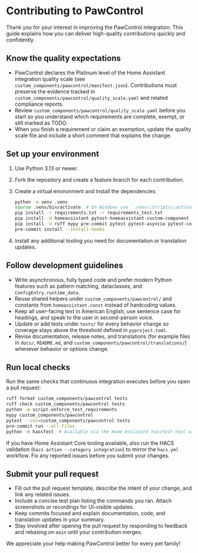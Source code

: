 # Contributing to PawControl

Thank you for your interest in improving the PawControl integration. This guide explains how you can deliver high-quality contributions quickly and confidently.

## Know the quality expectations
- PawControl declares the Platinum level of the Home Assistant integration quality scale (see `custom_components/pawcontrol/manifest.json`). Contributions must preserve the evidence tracked in `custom_components/pawcontrol/quality_scale.yaml` and related compliance reports.
- Review `custom_components/pawcontrol/quality_scale.yaml` before you start so you understand which requirements are complete, exempt, or still marked as TODO.
- When you finish a requirement or claim an exemption, update the quality scale file and include a short comment that explains the change.

## Set up your environment
1. Use Python 3.13 or newer.
2. Fork the repository and create a feature branch for each contribution.
3. Create a virtual environment and install the dependencies:

   ```bash
   python -m venv .venv
   source .venv/bin/activate  # On Windows use `.venv\\Scripts\\activate`
   pip install -r requirements.txt -r requirements_test.txt
   pip install -U homeassistant pytest-homeassistant-custom-component
   pip install -U ruff mypy pre-commit pytest pytest-asyncio pytest-cov
   pre-commit install --install-hooks
   ```

4. Install any additional tooling you need for documentation or translation updates.

## Follow development guidelines
- Write asynchronous, fully typed code and prefer modern Python features such as pattern matching, dataclasses, and `ConfigEntry.runtime_data`.
- Reuse shared helpers under `custom_components/pawcontrol/` and constants from `homeassistant.const` instead of hardcoding values.
- Keep all user-facing text in American English, use sentence case for headings, and speak to the user in second-person voice.
- Update or add tests under `tests/` for every behavior change so coverage stays above the threshold defined in `pyproject.toml`.
- Revise documentation, release notes, and translations (for example files in `docs/`, `README.md`, and `custom_components/pawcontrol/translations/`) whenever behavior or options change.

## Run local checks
Run the same checks that continuous integration executes before you open a pull request:

```bash
ruff format custom_components/pawcontrol tests
ruff check custom_components/pawcontrol tests
python -m script.enforce_test_requirements
mypy custom_components/pawcontrol
pytest --cov=custom_components/pawcontrol tests
pre-commit run --all-files
python -m hassfest  # Available via the Home Assistant hassfest tool or the hassfest PyPI package
```

If you have Home Assistant Core tooling available, also run the HACS validation (`hacs action --category integration`) to mirror the `hacs.yml` workflow. Fix any reported issues before you submit your changes.

## Submit your pull request
- Fill out the pull request template, describe the intent of your change, and link any related issues.
- Include a concise test plan listing the commands you ran. Attach screenshots or recordings for UI-visible updates.
- Keep commits focused and explain documentation, code, and translation updates in your summary.
- Stay involved after opening the pull request by responding to feedback and rebasing on `main` until your contribution merges.

We appreciate your help making PawControl better for every pet family!
